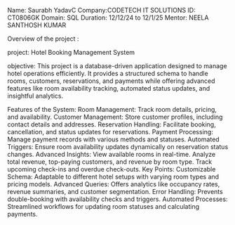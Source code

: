 Name: Saurabh YadavC
Company:CODETECH IT SOLUTIONS
ID: CT0806GK
Domain: SQL
Duration: 12/12/24 to 12/1/25
Mentor: NEELA SANTHOSH KUMAR


Overview of the project :

project: Hotel Booking Management System


objective: This project is a database-driven application designed to manage hotel operations efficiently. It provides a structured schema to handle rooms, customers, reservations, and payments while offering advanced features like room availability tracking, automated status updates, and insightful analytics.

Features of the System:
 Room Management: Track room details, pricing, and availability.
 Customer Management: Store customer profiles, including contact details and addresses.
 Reservation Handling: Facilitate booking, cancellation, and status updates for reservations.
 Payment Processing: Manage payment records with various methods and statuses.
 Automated Triggers: Ensure room availability updates dynamically on reservation status changes.
 Advanced Insights:
              View available rooms in real-time.
              Analyze total revenue, top-paying customers, and revenue by room type.
              Track upcoming check-ins and overdue check-outs.
Key Points:
  Customizable Schema: Adaptable to different hotel setups with varying room types and pricing models.
  Advanced Queries: Offers analytics like occupancy rates, revenue summaries, and customer segmentation.
  Error Handling: Prevents double-booking with availability checks and triggers.
  Automated Processes: Streamlined workflows for updating room statuses and calculating payments.

